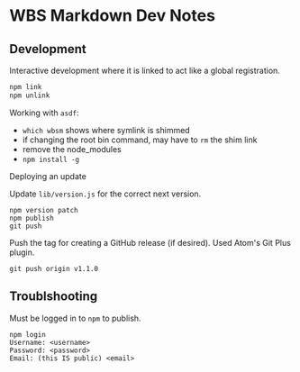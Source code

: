 # WBS Markdown Dev Notes

## Development

Interactive development where it is linked to act like a global registration.

```bash
npm link
npm unlink
```

Working with `asdf`:

- `which wbsm` shows where symlink is shimmed
- if changing the root bin command, may have to `rm` the shim link
- remove the node_modules
- `npm install -g`

Deploying an update

Update `lib/version.js` for the correct next version.

```
npm version patch
npm publish
git push
```

Push the tag for creating a GitHub release (if desired). Used Atom's Git Plus plugin.

```
git push origin v1.1.0
```

## Troublshooting

Must be logged in to `npm` to publish.

```
npm login
Username: <username>
Password: <password>
Email: (this IS public) <email>
```

